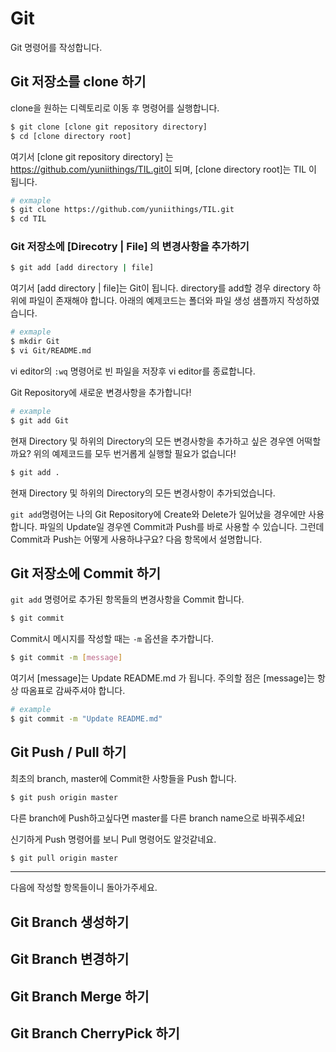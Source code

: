 # Git
Git 명령어를 작성합니다.

## Git 저장소를 clone 하기
clone을 원하는 디렉토리로 이동 후 명령어를 실행합니다.
```bash
$ git clone [clone git repository directory]
$ cd [clone directory root]
```

여기서 [clone git repository directory] 는 https://github.com/yuniithings/TIL.git이 되며,
[clone directory root]는 TIL 이 됩니다.

```bash
# exmaple
$ git clone https://github.com/yuniithings/TIL.git
$ cd TIL
```

### Git 저장소에 [Direcotry | File] 의 변경사항을 추가하기

```bash
$ git add [add directory | file]
```

여기서 [add directory | file]는 Git이 됩니다.
directory를 add할 경우 directory 하위에 파일이 존재해야 합니다.
아래의 예제코드는 폴더와 파일 생성 샘플까지 작성하였습니다.

```bash
# exmaple
$ mkdir Git
$ vi Git/README.md
```
vi editor의 `:wq` 명령어로 빈 파일을 저장후 vi editor를 종료합니다.

Git Repository에 새로운 변경사항을 추가합니다!
```bash
# example
$ git add Git
```

현재 Directory 및 하위의 Directory의 모든 변경사항을 추가하고 싶은 경우엔 어떡할까요?
위의 예제코드를 모두 번거롭게 실행할 필요가 없습니다!
```bash
$ git add .
```

현재 Directory 및 하위의 Directory의 모든 변경사항이 추가되었습니다.

`git add`명령어는 나의 Git Repository에 Create와 Delete가 일어났을 경우에만 사용합니다.
파일의 Update일 경우엔 Commit과 Push를 바로 사용할 수 있습니다. 그런데 Commit과 Push는 어떻게 사용하냐구요? 다음 항목에서 설명합니다.

## Git 저장소에 Commit 하기

`git add` 명령어로 추가된 항목들의 변경사항을 Commit 합니다.
```bash
$ git commit
```

Commit시 메시지를 작성할 때는 `-m` 옵션을 추가합니다.
```bash
$ git commit -m [message]
```

여기서 [message]는 Update README.md 가 됩니다.
주의할 점은 [message]는 항상 따옴표로 감싸주셔야 합니다.
```bash
# example
$ git commit -m "Update README.md"
```

## Git Push / Pull 하기
최초의 branch, master에 Commit한 사항들을 Push 합니다.
```bash
$ git push origin master
```

다른 branch에 Push하고싶다면 master를 다른 branch name으로 바꿔주세요!

신기하게 Push 명령어를 보니 Pull 명령어도 알것같네요.
```bash
$ git pull origin master
```

---
다음에 작성할 항목들이니 돌아가주세요.

## Git Branch 생성하기

## Git Branch 변경하기

## Git Branch Merge 하기

## Git Branch CherryPick 하기
